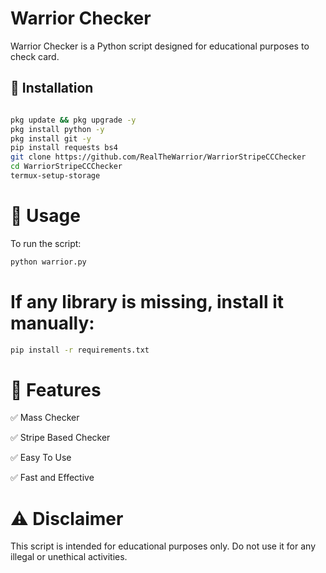 # Warrior Checker

Warrior Checker is a Python script designed for educational purposes to check card.

## 🔧 Installation

```sh

pkg update && pkg upgrade -y
pkg install python -y
pkg install git -y
pip install requests bs4
git clone https://github.com/RealTheWarrior/WarriorStripeCCChecker
cd WarriorStripeCCChecker
termux-setup-storage
```

# 🚀 Usage

To run the script:
```sh
python warrior.py
```

# If any library is missing, install it manually:
```sh
pip install -r requirements.txt
```

# 📌 Features

✅ Mass Checker

✅ Stripe Based Checker

✅ Easy To Use

✅ Fast and Effective


# ⚠️ Disclaimer

This script is intended for educational purposes only. Do not use it for any illegal or unethical activities.




